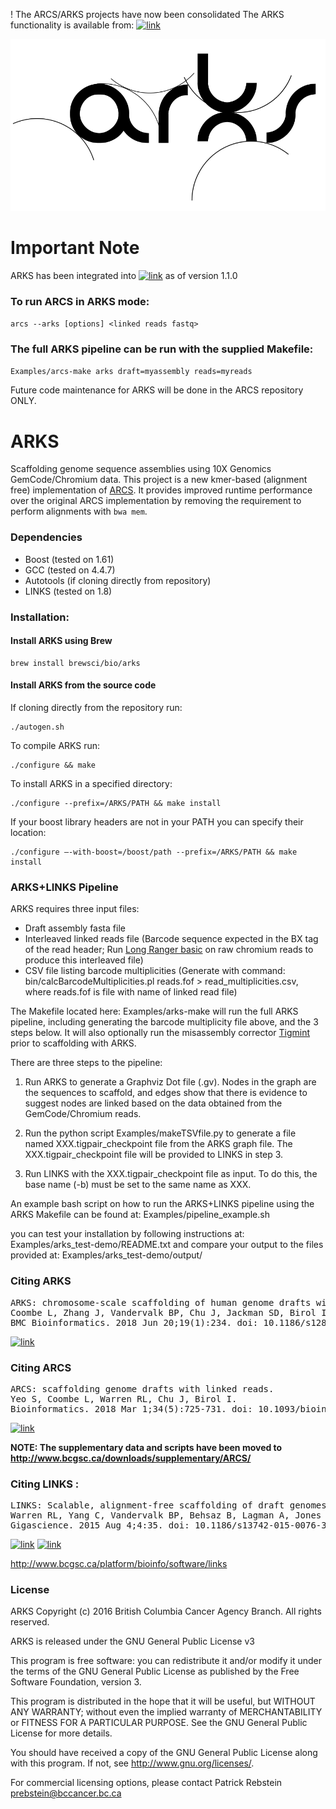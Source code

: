! The ARCS/ARKS projects have now been consolidated
The ARKS functionality is available from: [![link](https://img.shields.io/badge/ARCS-github-red)](https://github.com/bcgsc/arcs)

![Logo](https://github.com/bcgsc/arks/blob/master/arks-logo.png)

# Important Note
ARKS has been integrated into [![link](https://img.shields.io/badge/ARCS-github-red)](https://github.com/bcgsc/arcs) as of version 1.1.0


### To run ARCS in ARKS mode:
```arcs --arks [options] <linked reads fastq>```

### The full ARKS pipeline can be run with the supplied Makefile:
```Examples/arcs-make arks draft=myassembly reads=myreads```

Future code maintenance for ARKS will be done in the ARCS repository ONLY.

# ARKS

Scaffolding genome sequence assemblies using 10X Genomics GemCode/Chromium data.
This project is a new kmer-based (alignment free) implementation of
[ARCS](https://github.com/bcgsc/arcs). It provides improved runtime performance
over the original ARCS implementation by removing the requirement to perform
alignments with `bwa mem`.

### Dependencies
* Boost (tested on 1.61)
* GCC (tested on 4.4.7)
* Autotools (if cloning directly from repository) 
* LINKS (tested on 1.8)



### Installation:
#### Install ARKS using Brew
```
brew install brewsci/bio/arks
```

#### Install ARKS from the source code
If cloning directly from the repository run:
```
./autogen.sh
```
To compile ARKS run:
```
./configure && make
```
To install ARKS in a specified directory:
```
./configure --prefix=/ARKS/PATH && make install
```
If your boost library headers are not in your PATH you can specify their location:
```
./configure –-with-boost=/boost/path --prefix=/ARKS/PATH && make install
```

### ARKS+LINKS Pipeline 

ARKS requires three input files:
* Draft assembly fasta file
* Interleaved linked reads file (Barcode sequence expected in the BX tag of the read header; Run [Long Ranger basic](https://support.10xgenomics.com/genome-exome/software/pipelines/latest/what-is-long-ranger) on raw chromium reads to produce this interleaved file)
* CSV file listing barcode multiplicities (Generate with command: bin/calcBarcodeMultiplicities.pl reads.fof > read_multiplicities.csv, where reads.fof is file with name of linked read file)

The Makefile located here: Examples/arks-make will run the full ARKS pipeline, including generating the barcode multiplicity file above, and the 3 steps below. It will also optionally run the misassembly corrector [Tigmint](https://github.com/bcgsc/tigmint) prior to scaffolding with ARKS.

There are three steps to the pipeline:

1. Run ARKS to generate a Graphviz Dot file (.gv). Nodes in the graph are the sequences to scaffold, and edges show that there is evidence to suggest nodes are linked based on the data obtained from the GemCode/Chromium reads.

2. Run the python script Examples/makeTSVfile.py to generate a file named XXX.tigpair_checkpoint file from the ARKS graph file. The XXX.tigpair_checkpoint file will be provided to LINKS in step 3.

3. Run LINKS with the XXX.tigpair_checkpoint file as input. To do this, the base name (-b) must be set to the same name as XXX.

An example bash script on how to run the ARKS+LINKS pipeline using the ARKS Makefile can be found at: Examples/pipeline_example.sh

you can test your installation by following instructions at: Examples/arks_test-demo/README.txt
and compare your output to the files provided at: Examples/arks_test-demo/output/ 

### Citing ARKS

<pre>
ARKS: chromosome-scale scaffolding of human genome drafts with linked read kmers.
Coombe L, Zhang J, Vandervalk BP, Chu J, Jackman SD, Birol I, Warren RL.
BMC Bioinformatics. 2018 Jun 20;19(1):234. doi: 10.1186/s12859-018-2243-x.
</pre>
[![link](https://img.shields.io/badge/ARKS-manuscript-brightgreen)](https://doi.org/10.1186/s12859-018-2243-x)

### Citing ARCS

<pre>
ARCS: scaffolding genome drafts with linked reads.
Yeo S, Coombe L, Warren RL, Chu J, Birol I.
Bioinformatics. 2018 Mar 1;34(5):725-731. doi: 10.1093/bioinformatics/btx675.
</pre>
[![link](https://img.shields.io/badge/ARCS-manuscript-brightgreen)](https://doi.org/10.1101/100750)

**NOTE: The supplementary data and scripts have been moved to http://www.bcgsc.ca/downloads/supplementary/ARCS/**

### Citing LINKS :

<pre>
LINKS: Scalable, alignment-free scaffolding of draft genomes with long reads.
Warren RL, Yang C, Vandervalk BP, Behsaz B, Lagman A, Jones SJ, Birol I.
Gigascience. 2015 Aug 4;4:35. doi: 10.1186/s13742-015-0076-3. eCollection 2015.
</pre>
[![link](https://img.shields.io/badge/LINKS-manuscript-brightgreen)](https://gigascience.biomedcentral.com/articles/10.1186/s13742-015-0076-3)
[![link](https://img.shields.io/badge/LINKS-github-yellow)](https://github.com/warrenlr/LINKS)

http://www.bcgsc.ca/platform/bioinfo/software/links

### License  

ARKS Copyright (c) 2016 British Columbia Cancer Agency Branch.  All rights reserved.

ARKS is released under the GNU General Public License v3

This program is free software: you can redistribute it and/or modify it under the terms of the GNU General Public License as published by the Free Software Foundation, version 3.

This program is distributed in the hope that it will be useful, but WITHOUT ANY WARRANTY; without even the implied warranty of MERCHANTABILITY or FITNESS FOR A PARTICULAR PURPOSE. See the GNU General Public License for more details.

You should have received a copy of the GNU General Public License along with this program. If not, see <http://www.gnu.org/licenses/>.

For commercial licensing options, please contact Patrick Rebstein <prebstein@bccancer.bc.ca>
